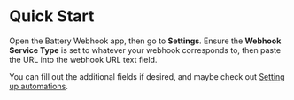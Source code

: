 # Quick Start

Open the Battery Webhook app, then go to **Settings**. Ensure the **Webhook Service Type** is set to whatever your webhook corresponds to, then paste the URL into the webhook URL text field.

You can fill out the additional fields if desired, and maybe check out [Setting up automations](../supported-services/discord/setting-up-automations.md).
